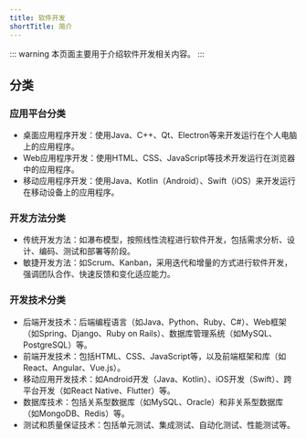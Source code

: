 ```yaml
---
title: 软件开发
shortTitle: 简介
---
```

::: warning
本页面主要用于介绍软件开发相关内容。
:::
<AutoCatalog base='/technology/development' />


## 分类
### 应用平台分类
- 桌面应用程序开发：使用Java、C++、Qt、Electron等来开发运行在个人电脑上的应用程序。
- Web应用程序开发：使用HTML、CSS、JavaScript等技术开发运行在浏览器中的应用程序。
- 移动应用程序开发：使用Java、Kotlin（Android）、Swift（iOS）来开发运行在移动设备上的应用程序。

### 开发方法分类
- 传统开发方法：如瀑布模型，按照线性流程进行软件开发，包括需求分析、设计、编码、测试和部署等阶段。
- 敏捷开发方法：如Scrum、Kanban，采用迭代和增量的方式进行软件开发，强调团队合作、快速反馈和变化适应能力。

### 开发技术分类
- 后端开发技术：后端编程语言（如Java、Python、Ruby、C#）、Web框架（如Spring、Django、Ruby on Rails）、数据库管理系统（如MySQL、PostgreSQL）等。
- 前端开发技术：包括HTML、CSS、JavaScript等，以及前端框架和库（如React、Angular、Vue.js）。
- 移动应用开发技术：如Android开发（Java、Kotlin）、iOS开发（Swift）、跨平台开发（如React Native、Flutter）等。
- 数据库技术：包括关系型数据库（如MySQL、Oracle）和非关系型数据库（如MongoDB、Redis）等。
- 测试和质量保证技术：包括单元测试、集成测试、自动化测试、性能测试等。
